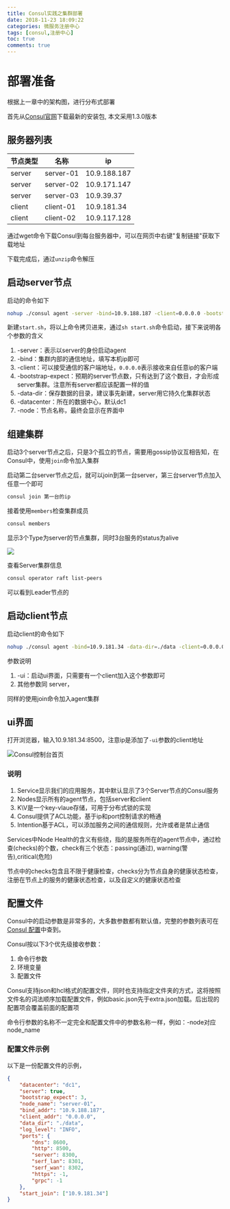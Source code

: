 ```yaml
---
title: Consul实践之集群部署
date: 2018-11-23 18:09:22
categories: 微服务注册中心
tags: [consul,注册中心]
toc: true
comments: true
---
```




# 部署准备

根据上一章中的架构图，进行分布式部署

首先从[Consul官网](https://www.consul.io/downloads.html)下载最新的安装包, 本文采用1.3.0版本

## 服务器列表

| 节点类型 | 名称      | ip           |
| -------- | --------- | ------------ |
| server   | server-01 | 10.9.188.187 |
| server   | server-02 | 10.9.171.147 |
| server   | server-03 | 10.9.39.37   |
| client   | client-01 | 10.9.181.34  |
| client   | client-02 | 10.9.117.128 |

通过wget命令下载Consul到每台服务器中，可以在网页中右键"复制链接"获取下载地址

下载完成后，通过`unzip`命令解压

## 启动server节点

启动的命令如下

```bash
nohup ./consul agent -server -bind=10.9.188.187 -client=0.0.0.0 -bootstrap-expect=3 -data-dir=./data -datacenter=dc1 -node=server-01 &
```

新建`start.sh`，将以上命令拷贝进来，通过`sh start.sh`命令启动，接下来说明各个参数的含义

1. -server：表示以server的身份启动agent
2. -bind：集群内部的通信地址，填写本机ip即可
3. -client：可以接受通信的客户端地址，`0.0.0.0`表示接收来自任意ip的客户端
4. -bootstrap-expect：预期的server节点数，只有达到了这个数目，才会形成server集群。注意所有server都应该配置一样的值
5. -data-dir：保存数据的目录，建议事先新建，server用它持久化集群状态
6. -datacenter：所在的数据中心，默认dc1
7. -node：节点名称，最终会显示在界面中



## 组建集群

启动3个server节点之后，只是3个孤立的节点，需要用gossip协议互相告知，在Consul中，使用`join`命令加入集群

启动第二台server节点之后，就可以join到第一台server，第三台server节点加入任意一个即可

```bash
consul join 第一台的ip
```

接着使用`members`检查集群成员

```bash
consul members
```

显示3个Type为server的节点集群，同时3台服务的status为alive

![](https://ws4.sinaimg.cn/large/006tNbRwly1fxjdws5ixuj326w050abp.jpg)

查看Server集群信息
```bash
consul operator raft list-peers
```
可以看到Leader节点的



## 启动client节点

启动client的命令如下

```bash
nohup ./consul agent -bind=10.9.181.34 -data-dir=./data -client=0.0.0.0 -node=client-01 -ui &
```

参数说明

1. -ui：启动ui界面，只需要有一个client加入这个参数即可
2. 其他参数同 server，

同样的使用join命令加入agent集群



## ui界面

打开浏览器，输入10.9.181.34:8500，注意ip是添加了`-ui`参数的client地址

![Consul控制台首页](https://ws3.sinaimg.cn/large/006tNbRwly1fxlfnff3vmj32780h2mze.jpg)
### 说明

1. Service显示我们的应用服务，其中默认显示了3个Server节点的Consul服务
2. Nodes显示所有的agent节点，包括server和client
3. K\V是一个key-vlaue存储，可用于分布式锁的实现
4. Consul提供了ACL功能，基于ip和port控制请求的畅通
5. Intention基于ACL，可以添加服务之间的通信规则，允许或者是禁止通信



Services中Node Health的含义有些绕，指的是服务所在的agent节点中，通过检查(checks)的个数，check有三个状态：passing(通过), warning(警告),critical(危险)

节点中的checks包含且不限于健康检查，checks分为节点自身的健康状态检查，注册在节点上的服务的健康状态检查，以及自定义的健康状态检查



## 配置文件

Consul中的启动参数是非常多的，大多数参数都有默认值，完整的参数列表可在[Consul 配置](https://www.consul.io/docs/agent/options.html#command-line-options)中查到。

Consul按以下3个优先级接收参数：

1. 命令行参数
2. 环境变量
3. 配置文件

Consul支持json和hcl格式的配置文件，同时也支持指定文件夹的方式，这将按照文件名的词法顺序加载配置文件，例如basic.json先于extra.json加载。后出现的配置项会覆盖前面的配置项

命令行参数的名称不一定完全和配置文件中的参数名称一样，例如：-node对应node_name

### 配置文件示例

以下是一份配置文件的示例，

```json
{
    "datacenter": "dc1",
    "server": true,
    "bootstrap_expect": 3,
    "node_name": "server-01",
    "bind_addr": "10.9.188.187",
    "client_addr": "0.0.0.0",
    "data_dir": "./data",
    "log_level": "INFO",
    "ports": {
        "dns": 8600,
        "http": 8500,
        "server": 8300,
        "serf_lan": 8301,
        "serf_wan": 8302,
        "https": -1,
        "grpc": -1
    },
    "start_join": ["10.9.181.34"]
}
```



















